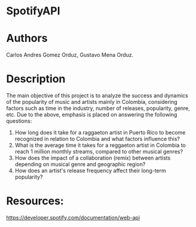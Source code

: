 # SpotifyAPI

# Authors
Carlos Andres Gomez Orduz, Gustavo Mena Orduz.

# Description
The main objective of this project is to analyze the success and dynamics of the popularity of music and artists mainly in Colombia, considering factors such as time in the industry, number of releases, popularity, genre, etc. Due to the above, emphasis is placed on answering the following questions:
1) How long does it take for a raggaeton artist in Puerto Rico to become recognized in relation to Colombia and what factors influence this?
2) What is the average time it takes for a reggaeton artist in Colombia to reach 1 million monthly streams, compared to other musical genres?
3) How does the impact of a collaboration (remix) between artists depending on musical genre and geographic region?
4) How does an artist's release frequency affect their long-term popularity?

# Resources:
https://developer.spotify.com/documentation/web-api
